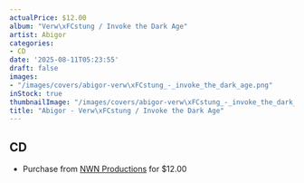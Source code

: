 ```yaml
---
actualPrice: $12.00
album: "Verw\xFCstung / Invoke the Dark Age"
artist: Abigor
categories:
- CD
date: '2025-08-11T05:23:55'
draft: false
images:
- "/images/covers/abigor-verw\xFCstung_-_invoke_the_dark_age.png"
inStock: true
thumbnailImage: "/images/covers/abigor-verw\xFCstung_-_invoke_the_dark_age-thumb.png"
title: "Abigor - Verw\xFCstung / Invoke the Dark Age"
---
```


## CD
* Purchase from [NWN Productions](http://shop.nwnprod.com/index.php?route=product/product&path=93&product_id=62458&sort=pd.name&order=ASC) for $12.00
